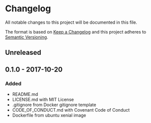 # Changelog

All notable changes to this project will be documented in this file.

The format is based on [Keep a Changelog][keep_a_changelog]
and this project adheres to [Semantic Versioning][semantic_versioning].

## Unreleased

## 0.1.0 - 2017-10-20

### Added

*   README.md
*   LICENSE.md with MIT License
*   .gitignore from Docker gitignore template
*   CODE_OF_CONDUCT.md with Covenant Code of Conduct
*   Dockerfile from ubuntu xenial image

[keep_a_changelog]: http://keepachangelog.com/en/1.0.0
[semantic_versioning]: http://semver.org/spec/v2.0.0.html
